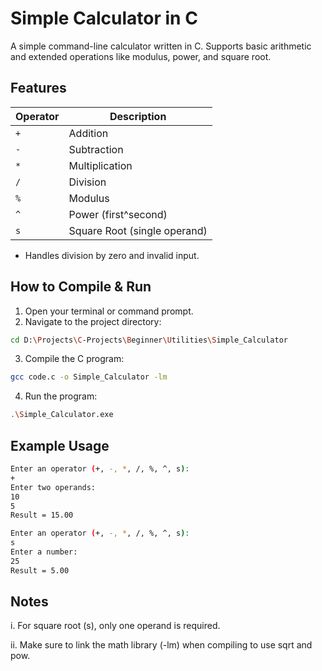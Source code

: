# Simple Calculator in C

A simple command-line calculator written in C. Supports basic arithmetic and extended operations like modulus, power, and square root.

## Features

| Operator | Description                   |
|----------|-------------------------------|
| `+`      | Addition                       |
| `-`      | Subtraction                    |
| `*`      | Multiplication                 |
| `/`      | Division                       |
| `%`      | Modulus                        |
| `^`      | Power (first^second)           |
| `s`      | Square Root (single operand)   |

- Handles division by zero and invalid input.
## How to Compile & Run

1. Open your terminal or command prompt.
2. Navigate to the project directory:
```bash
cd D:\Projects\C-Projects\Beginner\Utilities\Simple_Calculator
```

3. Compile the C program:
```bash
gcc code.c -o Simple_Calculator -lm
```
4. Run the program:
```bash
.\Simple_Calculator.exe
```
## Example Usage

```bash
Enter an operator (+, -, *, /, %, ^, s):
+
Enter two operands: 
10 
5
Result = 15.00
```
```bash
Enter an operator (+, -, *, /, %, ^, s): 
s
Enter a number: 
25
Result = 5.00
```

## Notes

i. For square root (s), only one operand is required.

ii. Make sure to link the math library (-lm) when compiling to use sqrt and pow.